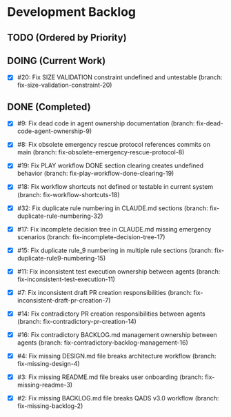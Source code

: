 # Development Backlog

## TODO (Ordered by Priority)

## DOING (Current Work)

- [x] #20: Fix SIZE VALIDATION constraint undefined and untestable (branch: fix-size-validation-constraint-20)

## DONE (Completed)

- [x] #9: Fix dead code in agent ownership documentation (branch: fix-dead-code-agent-ownership-9)
- [x] #8: Fix obsolete emergency rescue protocol references commits on main (branch: fix-obsolete-emergency-rescue-protocol-8)

- [x] #19: Fix PLAY workflow DONE section clearing creates undefined behavior (branch: fix-play-workflow-done-clearing-19)
- [x] #18: Fix workflow shortcuts not defined or testable in current system (branch: fix-workflow-shortcuts-18)
- [x] #32: Fix duplicate rule numbering in CLAUDE.md sections (branch: fix-duplicate-rule-numbering-32)
- [x] #17: Fix incomplete decision tree in CLAUDE.md missing emergency scenarios (branch: fix-incomplete-decision-tree-17)
- [x] #15: Fix duplicate rule_9 numbering in multiple rule sections (branch: fix-duplicate-rule9-numbering-15)
- [x] #11: Fix inconsistent test execution ownership between agents (branch: fix-inconsistent-test-execution-11)
- [x] #7: Fix inconsistent draft PR creation responsibilities (branch: fix-inconsistent-draft-pr-creation-7)
- [x] #14: Fix contradictory PR creation responsibilities between agents (branch: fix-contradictory-pr-creation-14)

- [x] #16: Fix contradictory BACKLOG.md management ownership between agents (branch: fix-contradictory-backlog-management-16)
- [x] #4: Fix missing DESIGN.md file breaks architecture workflow (branch: fix-missing-design-4)
- [x] #3: Fix missing README.md file breaks user onboarding (branch: fix-missing-readme-3)
- [x] #2: Fix missing BACKLOG.md file breaks QADS v3.0 workflow (branch: fix-missing-backlog-2)